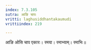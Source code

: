 ```yaml
---
index: 7.3.105
sutra: आङि चापः
vritti: laghusiddhantakaumudi
vrittiindex: 219

---
```

आङि ओसि चाप एकारः। रमया। रमाभ्याम्। रमाभिः॥